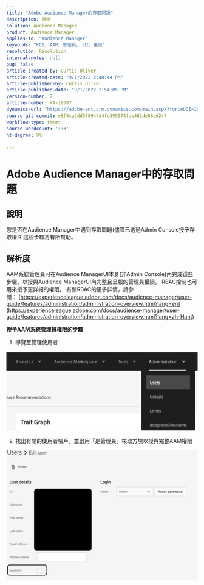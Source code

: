 ```yaml
---
title: "Adobe Audience Manager的存取問題"
description: 說明
solution: Audience Manager
product: Audience Manager
applies-to: "Audience Manager"
keywords: "KCS, AAM，管理員， UI，權限"
resolution: Resolution
internal-notes: null
bug: false
article-created-by: Curtis Oliver
article-created-date: "9/1/2022 2:48:44 PM"
article-published-by: Curtis Oliver
article-published-date: "9/1/2022 2:54:05 PM"
version-number: 2
article-number: KA-19587
dynamics-url: "https://adobe-ent.crm.dynamics.com/main.aspx?forceUCI=1&pagetype=entityrecord&etn=knowledgearticle&id=a2da922a-052a-ed11-9db1-0022480868ff"
source-git-commit: e8f4ca2dd578944d4fe399074fab461de88ad247
workflow-type: tm+mt
source-wordcount: '133'
ht-degree: 9%

---
```


# Adobe Audience Manager中的存取問題

## 說明


您是否在Audience Manager中遇到存取問題(儘管已透過Admin Console授予存取權)? 這些步驟將有所幫助。


## 解析度


AAM系統管理員可在Audience ManagerUI本身(非Admin Console)內完成這些步驟，以授與Audience ManagerUI內完整且呈報的管理員權限。 RBAC控制也可用來授予更詳細的權限。 有關RBAC的更多詳情，請參閱： [https://experienceleague.adobe.com/docs/audience-manager/user-guide/features/administration/administration-overview.html?lang=en](https://experienceleague.adobe.com/docs/audience-manager/user-guide/features/administration/administration-overview.html?lang=zh-Hant)

<b>授予AAM系統管理員權限的步驟</b>

1) 導覽至管理使用者

![](assets/0c4ffacf-e9d5-ec11-a7b5-000d3a37750e.png)



2) 找出有關的使用者帳戶，並啟用「是管理員」核取方塊以授與完整AAM權限

![](assets/07c16ce8-e9d5-ec11-a7b5-000d3a37750e.png)
